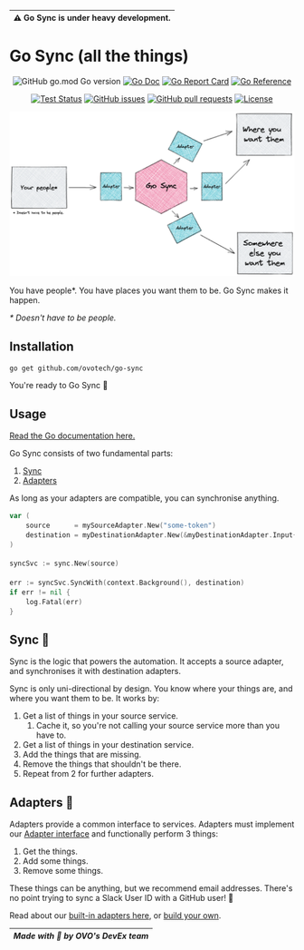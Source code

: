 | **⚠️ Go Sync is under heavy development.** |
|--------------------------------------------|

# Go Sync (all the things)

<div align="center">

![GitHub go.mod Go version](https://img.shields.io/github/go-mod/go-version/ovotech/go-sync?label=go&logo=go)
[![Go Doc](https://img.shields.io/static/v1?label=gomarkdoc&message=doc.md&color=blue)](doc.md)
[![Go Report Card](https://goreportcard.com/badge/github.com/ovotech/go-sync?style=flat)](https://goreportcard.com/report/github.com/ovotech/go-sync)
[![Go Reference](https://pkg.go.dev/badge/ovotech/go-sync.svg)](https://pkg.go.dev/ovotech/go-sync)

[![Test Status](https://github.com/ovotech/go-sync/actions/workflows/test.yml/badge.svg)](https://github.com/ovotech/go-sync/actions/workflows/test.yml)
[![GitHub issues](https://img.shields.io/github/issues/ovotech/go-sync?style=flat)](https://github.com/ovotech/go-sync/issues)
[![GitHub pull requests](https://img.shields.io/github/issues-pr/ovotech/go-sync?label=pull+requests&style=flat)](https://github.com/ovotech/go-sync/pull-requests)
[![License](https://img.shields.io/github/license/ovotech/go-sync?style=flat)](/LICENSE)

</div>

![Summary of Go-Sync](assets/sync-architecture.png)

You have people*. You have places you want them to be. Go Sync makes it happen.

_* Doesn't have to be people._

## Installation

```shell
go get github.com/ovotech/go-sync
```

You're ready to Go Sync 🎉

## Usage
[Read the Go documentation here.](doc.md)

Go Sync consists of two fundamental parts:
1. [Sync](#sync-)
2. [Adapters ](#adapters-)

As long as your adapters are compatible, you can synchronise anything.

```go
var (
    source      = mySourceAdapter.New("some-token")
    destination = myDestinationAdapter.New(&myDestinationAdapter.Input{})
)

syncSvc := sync.New(source)

err := syncSvc.SyncWith(context.Background(), destination)
if err != nil {
    log.Fatal(err)
}
```

## Sync 🔄
Sync is the logic that powers the automation. It accepts a source adapter, and synchronises it with destination
adapters.

Sync is only uni-directional by design. You know where your things are, and where you want them to be. It works by:

1. Get a list of things in your source service.
   1. Cache it, so you're not calling your source service more than you have to.
2. Get a list of things in your destination service.
3. Add the things that are missing.
4. Remove the things that shouldn't be there.
5. Repeat from 2 for further adapters.

## Adapters 🔌
Adapters provide a common interface to services. Adapters must implement our [Adapter interface](pkg/ports/adapter.go)
and functionally perform 3 things:

1. Get the things.
2. Add some things.
3. Remove some things.

These things can be anything, but we recommend email addresses. There's no point trying to sync a Slack User ID with a
GitHub user! 🙅

Read about our [built-in adapters here](pkg/adapters), or [build your own](CONTRIBUTING.md).

| *Made with 💚 by OVO's DevEx team* |
|------------------------------------|
